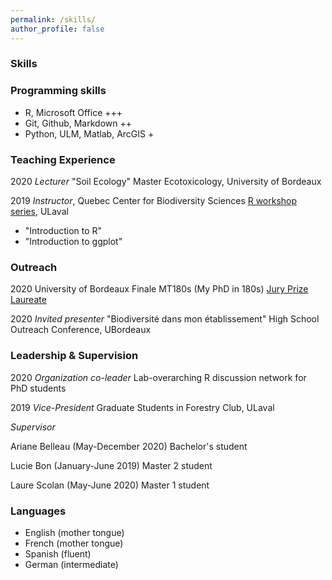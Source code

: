 ```yaml
---
permalink: /skills/
author_profile: false
---
```


### Skills

### Programming skills
- R, Microsoft Office +++
- Git, Github, Markdown ++
- Python, ULM, Matlab, ArcGIS +

### Teaching Experience

2020 _Lecturer_ "Soil Ecology" Master Ecotoxicology, University of Bordeaux 

2019 _Instructor_, Quebec Center for Biodiversity Sciences [R workshop series](https://wiki.qcbs.ca/r), ULaval
- "Introduction to R"
- "Introduction to ggplot"

### Outreach

2020 University of Bordeaux Finale MT180s (My PhD in 180s) [Jury Prize Laureate](https://youtu.be/0rGPKait_-g)

2020 _Invited presenter_ "Biodiversité dans mon établissement" High School Outreach Conference, UBordeaux

### Leadership & Supervision

2020 _Organization co-leader_ Lab-overarching R discussion network for PhD students

2019 _Vice-President_ Graduate Students in Forestry Club, ULaval

_Supervisor_

Ariane Belleau (May-December 2020) Bachelor's student

Lucie Bon (January-June 2019) Master 2 student

Laure Scolan (May-June 2020) Master 1 student

### Languages
- English (mother tongue)
- French (mother tongue)
- Spanish (fluent)
- German (intermediate)
